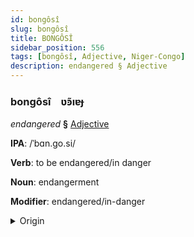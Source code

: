 ```yaml
---
id: bongôsî
slug: bongôsî
title: BONGÔSÎ
sidebar_position: 556
tags: [bongôsî, Adjective, Niger-Congo]
description: endangered § Adjective
---
```


### bongôsî&emsp;<span kind="abugida">ʋ̃ꜿıɐɟ</span>

*endangered* **§** [Adjective](../../tags/Adjective)

**IPA**: /ˈbɑn.go.si/

**Verb**: to be endangered/in danger

**Noun**: endangerment

**Modifier**: endangered/in-danger

<details>
    <summary>Origin</summary>
    Shona pangozi /paᵑɡɔzi/<br/>
    <em>Niger-Congo Language Family</em>
</details>